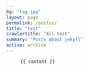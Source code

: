 ```yaml
---
bg: "tag.jpg"
layout: page
permalink: /postss/
title: "test"
crawlertitle: "All test"
summary: "Posts about jekyll"
active: archive
---
```




  <ul class="year">

      {{ content }}
 


  </ul>


